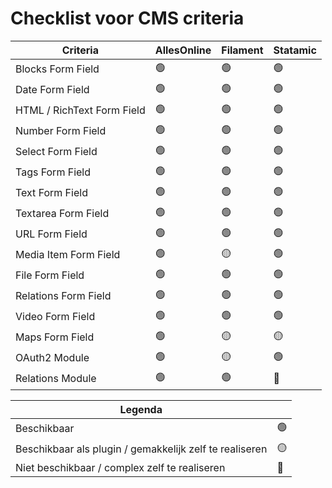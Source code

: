 # Checklist voor CMS criteria

| Criteria                   | AllesOnline | Filament | Statamic |
| -------------------------- | ----------- | -------- | -------- |
| Blocks Form Field          | 🟢          | 🟢       | 🟢       |
| Date Form Field            | 🟢          | 🟢       | 🟢       |
| HTML / RichText Form Field | 🟢          | 🟢       | 🟢       |
| Number Form Field          | 🟢          | 🟢       | 🟢       |
| Select Form Field          | 🟢          | 🟢       | 🟢       |
| Tags Form Field            | 🟢          | 🟢       | 🟢       |
| Text Form Field            | 🟢          | 🟢       | 🟢       |
| Textarea Form Field        | 🟢          | 🟢       | 🟢       |
| URL Form Field             | 🟢          | 🟢       | 🟢       |
| Media Item Form Field      | 🟢          | 🟡       | 🟢       |
| File Form Field            | 🟢          | 🟢       | 🟢       |
| Relations Form Field       | 🟢          | 🟢       | 🟢       |
| Video Form Field           | 🟢          | 🟢       | 🟢       |
| Maps Form Field            | 🟢          | 🟡       | 🟡       |
| OAuth2 Module              | 🟢          | 🟡       | 🟢       |
| Relations Module           | 🟢          | 🟢       | 🔴       |

| **Legenda**                                             |     |
| ------------------------------------------------------- | --- |
| Beschikbaar                                             | 🟢  |
| Beschikbaar als plugin / gemakkelijk zelf te realiseren | 🟡  |
| Niet beschikbaar / complex zelf te realiseren           | 🔴  |
